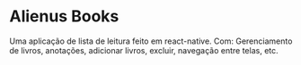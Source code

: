 # Alienus Books

Uma aplicação de lista de leitura feito em react-native. Com: Gerenciamento de livros, anotações, adicionar livros, excluir, navegação entre telas, etc.

